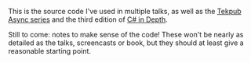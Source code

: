 This is the source code I've used in multiple talks, as well as
the [Tekpub Async series](http://tekpub.com/products/async) and the
third edition of [C# in Depth](http://csharpindepth.com).

Still to come: notes to make sense of the code! These won't be nearly
as detailed as the talks, screencasts or book, but they should at
least give a reasonable starting point.